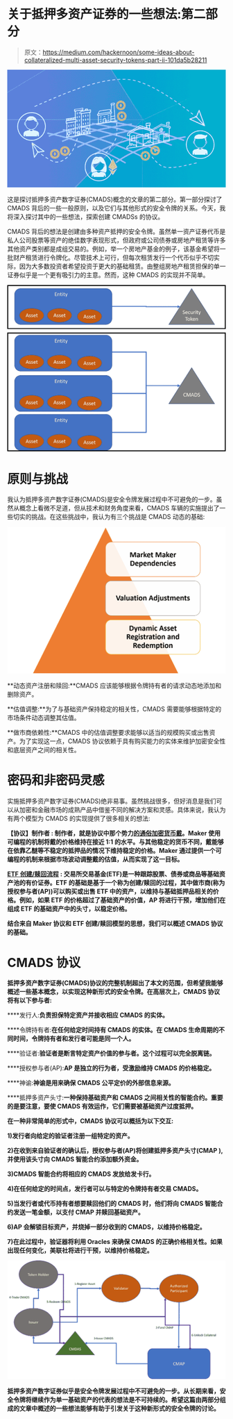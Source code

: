 # 关于抵押多资产证券的一些想法:第二部分

> 原文：<https://medium.com/hackernoon/some-ideas-about-collateralized-multi-asset-security-tokens-part-ii-101da5b28211>

![](img/e858aba1e298a8849d580e8016f2057d.png)

这是探讨抵押多资产数字证券(CMADS)概念的文章的第二部分。第一部分探讨了 CMADS 背后的一些一般原则，以及它们与其他形式的安全令牌的关系。今天，我将深入探讨其中的一些想法，探索创建 CMADSs 的协议。

CMADS 背后的想法是创建由多种资产抵押的安全令牌。虽然单一资产证券代币是私人公司股票等资产的绝佳数字表现形式，但政府或公司债券或房地产租赁等许多其他资产类别都是成组交易的。例如，举一个房地产基金的例子，该基金希望将一批财产租赁进行令牌化。尽管技术上可行，但每次租赁发行一个代币似乎不切实际，因为大多数投资者希望投资于更大的基础租赁。由整组房地产租赁担保的单一证券似乎是一个更有吸引力的主意。然而，这种 CMADS 的实现并不简单。

![](img/4077f6f6f376b01875068288540e17b9.png)

# 原则与挑战

我认为抵押多资产数字证券(CMADS)是安全令牌发展过程中不可避免的一步。虽然从概念上看微不足道，但从技术和财务角度来看，CMADS 车辆的实施提出了一些切实的挑战。在这些挑战中，我认为有三个挑战是 CMADS 动态的基础:

![](img/5dc63d5beab159a1b2e063f9623c936a.png)

**动态资产注册和赎回:**CMADS 应该能够根据令牌持有者的请求动态地添加和删除资产。

**估值调整:**为了与基础资产保持稳定的相关性，CMADS 需要能够根据特定的市场条件动态调整其估值。

**做市商依赖性:**CMADS 中的估值调整要求能够以适当的规模购买或出售资产。为了实现这一点，CMADS 协议依赖于具有购买能力的实体来维护加密安全性和底层资产之间的相关性。

# 密码和非密码灵感

实施抵押多资产数字证券(CMADS)绝非易事。虽然挑战很多，但好消息是我们可以从加密和金融市场的成熟产品中借鉴不同的解决方案和灵感。具体来说，我认为有两个模型为 CMADS 的实现提供了很多相关的想法:

****【协议】制作者** **:** 制作者，就是协议中那个势力[的通俗加密货币戴](https://coinmarketcap.com/currencies/dai/)。Maker 使用可编程的机制将戴的价格维持在接近 1:1 的水平。与其他稳定的货币不同，戴能够在依靠乙醚等不稳定的抵押品的情况下维持稳定的价格。Maker 通过提供一个可编程的机制来根据市场波动调整戴的估值，从而实现了这一目标。**

**[**ETF 创建/赎回流程**](https://www.investopedia.com/articles/mutualfund/05/062705.asp) **:** 交易所交易基金(ETF)是一种跟踪股票、债券或商品等基础资产池的有价证券。ETF 的基础是基于一个称为创建/赎回的过程，其中做市商(称为授权参与者(AP))可以购买或出售 ETF 中的资产，以维持与基础抵押品相关的价格。例如，如果 ETF 的价格超过了基础资产的价值，AP 将进行干预，增加他们在组成 ETF 的基础资产中的头寸，以稳定价格。**

**结合来自 Maker 协议和 ETF 创建/赎回模型的思想，我们可以概述 CMADS 协议的基础。**

# **CMADS 协议**

**抵押多资产数字证券(CMADS)协议的完整机制超出了本文的范围，但希望我能够概述一些基本概念，以实现这种新形式的安全令牌。在高层次上，CMADS 协议将有以下参与者:**

****发行人:**负责担保特定资产并接收相应 CMADS 的实体。**

****令牌持有者:**在任何给定时间持有 CMADS 的实体。在 CMADS 生命周期的不同时间，令牌持有者和发行者可能是同一个人。**

****验证者:**验证者是断言特定资产价值的参与者。这个过程可以完全脱离链。**

****授权参与者(AP):**AP 是独立的行为者，受激励维持 CMADS 的价格稳定。**

****神谕:**神谕是用来确保 CMADS 公平定价的外部信息来源。**

****抵押多资产头寸:**一种保持基础资产和 CMADS 之间相关性的智能合约。重要的是要注意，要使 CMADS 有效运作，它们需要被基础资产过度抵押。**

**在一种非常简单的形式中，CMADS 协议可以概括为以下交互:**

**1)发行者向给定的验证者注册一组特定的资产。**

**2)在收到来自验证者的确认后，授权参与者(AP)将创建抵押多资产头寸(CMAP ),并使用该头寸向 CMADS 智能合约添加额外资金。**

**3)CMADS 智能合约将相应的 CMADS 发放给发卡行。**

**4)在任何给定的时间点，发行者可以与特定的令牌持有者交易 CMADS。**

**5)当发行者或代币持有者想要赎回他们的 CMADS 时，他们将向 CMADS 智能合约发送一笔金额，以支付 CMAP 并赎回基础资产。**

**6)AP 会解锁目标资产，并烧掉一部分收到的 CMADS，以维持价格稳定。**

**7)在此过程中，验证器将利用 Oracles 来确保 CMADS 的正确价格相关性。如果出现任何变化，美联社将进行干预，以维持价格稳定。**

**![](img/293a739b537391106936ea51fc797d6f.png)**

**抵押多资产数字证券似乎是安全令牌发展过程中不可避免的一步。从长期来看，安全令牌将继续作为单一基础资产的代表的想法是不可持续的。希望这篇由两部分组成的文章中概述的一些想法能够有助于引发关于这种新形式的安全令牌的讨论。**